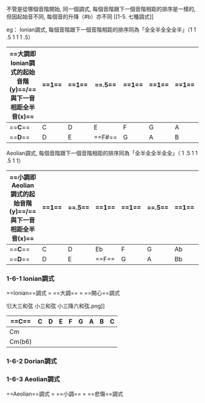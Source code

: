 

不管是從哪個音階開始, 同一個調式, 每個音階跟下一個音階相距的排序是一樣的, 但因起始音不同, 每個音的升降（#b）亦不同  [[1-5. 七種調式]]

eg：
Ionian調式, 每個音階跟下一個音階相距的排序同為「全全半全全全半」（1 1 .5 1 1 1 .5）

| ==**大調即Ionian調式的起始音階(y)**==/==**與下一音相距全半音(x)**== | ==**1**== | ==**1**== | ==**.5**== | ==**1**== | ==**1**== | ==**1**== | ==**.5**== |     |
| ------------------------------------------------ | --------- | --------- | ---------- | --------- | --------- | --------- | ---------- | --- |
| ==**C**==                                        | C         | D         | E          | F         | G         | A         | B          | C   |
| ==**D**==                                        | D         | E         | ==F#==     | G         | A         | B         | ==C#==     | D   |

Aeolian調式, 每個音階跟下一個音階相距的排序同為「全半全全半全全」（ 1 .5 1 1 .5 1 1）

| ==**小調即Aeolian調式的起始音階(y)**==/==**與下一音相距全半音(x)**== | ==**1**== | ==**.5**== | ==**1**== | ==**1**== | ==**.5**== | ==**1**== | ==**1**== |     |
| ------------------------------------------------- | --------- | ---------- | --------- | --------- | ---------- | --------- | --------- | --- |
| ==**C**==                                         | C         | D          | Eb        | F         | G          | Ab        | Bb        | C   |
| ==**D**==                                         | D         | E          | ==F==     | G         | A          | Bb        | ==C==     | D   |

### 1-6-1 Ionian調式

==Ionian==調式 = ==大調== = ==開心==調式

![[大三和弦 小三和弦 小三降六和弦.png]]

| ==**C**== | C   | D   | E   | F   | G   | A   | B   | C   |
| --------- | --- | --- | --- | --- | --- | --- | --- | --- |
| Cm        |     |     |     |     |     |     |     |     |
| Cm(b6)    |     |     |     |     |     |     |     |     |

### 1-6-2 Dorian調式

### 1-6-3 Aeolian調式

==Aeolian==調式 = ==小調== = ==悲傷==調式


